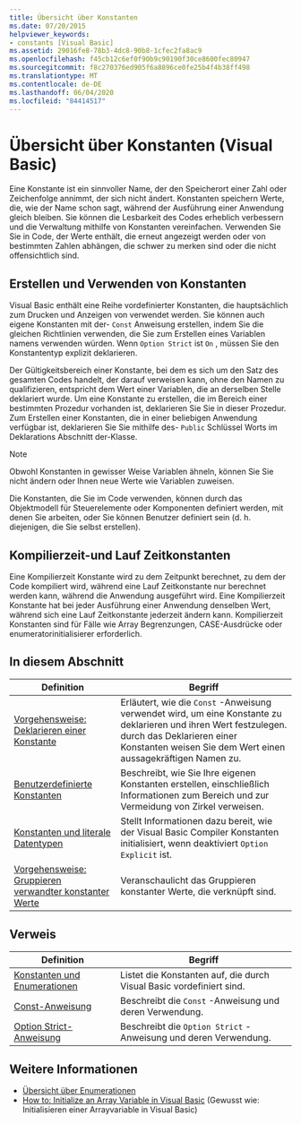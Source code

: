 ```yaml
---
title: Übersicht über Konstanten
ms.date: 07/20/2015
helpviewer_keywords:
- constants [Visual Basic]
ms.assetid: 29016fe8-78b3-4dc8-90b8-1cfec2fa8ac9
ms.openlocfilehash: f45cb12c6ef0f90b9c90190f30ce8600fec80947
ms.sourcegitcommit: f8c270376ed905f6a8896ce0fe25b4f4b38ff498
ms.translationtype: MT
ms.contentlocale: de-DE
ms.lasthandoff: 06/04/2020
ms.locfileid: "84414517"
---
```

# <a name="constants-overview-visual-basic"></a>Übersicht über Konstanten (Visual Basic)
Eine Konstante ist ein sinnvoller Name, der den Speicherort einer Zahl oder Zeichenfolge annimmt, der sich nicht ändert. Konstanten speichern Werte, die, wie der Name schon sagt, während der Ausführung einer Anwendung gleich bleiben. Sie können die Lesbarkeit des Codes erheblich verbessern und die Verwaltung mithilfe von Konstanten vereinfachen. Verwenden Sie Sie in Code, der Werte enthält, die erneut angezeigt werden oder von bestimmten Zahlen abhängen, die schwer zu merken sind oder die nicht offensichtlich sind.  
  
## <a name="how-to-create-and-use-constants"></a>Erstellen und Verwenden von Konstanten  
 Visual Basic enthält eine Reihe vordefinierter Konstanten, die hauptsächlich zum Drucken und Anzeigen von verwendet werden. Sie können auch eigene Konstanten mit der- `Const` Anweisung erstellen, indem Sie die gleichen Richtlinien verwenden, die Sie zum Erstellen eines Variablen namens verwenden würden. Wenn `Option Strict` ist `On` , müssen Sie den Konstantentyp explizit deklarieren.  
  
 Der Gültigkeitsbereich einer Konstante, bei dem es sich um den Satz des gesamten Codes handelt, der darauf verweisen kann, ohne den Namen zu qualifizieren, entspricht dem Wert einer Variablen, die an derselben Stelle deklariert wurde. Um eine Konstante zu erstellen, die im Bereich einer bestimmten Prozedur vorhanden ist, deklarieren Sie Sie in dieser Prozedur. Zum Erstellen einer Konstanten, die in einer beliebigen Anwendung verfügbar ist, deklarieren Sie Sie mithilfe des- `Public` Schlüssel Worts im Deklarations Abschnitt der-Klasse.  
  
> [!NOTE]
> Obwohl Konstanten in gewisser Weise Variablen ähneln, können Sie Sie nicht ändern oder Ihnen neue Werte wie Variablen zuweisen.  
  
 Die Konstanten, die Sie im Code verwenden, können durch das Objektmodell für Steuerelemente oder Komponenten definiert werden, mit denen Sie arbeiten, oder Sie können Benutzer definiert sein (d. h. diejenigen, die Sie selbst erstellen).  
  
## <a name="compile-time-and-run-time-constants"></a>Kompilierzeit-und Lauf Zeitkonstanten  
 Eine Kompilierzeit Konstante wird zu dem Zeitpunkt berechnet, zu dem der Code kompiliert wird, während eine Lauf Zeitkonstante nur berechnet werden kann, während die Anwendung ausgeführt wird. Eine Kompilierzeit Konstante hat bei jeder Ausführung einer Anwendung denselben Wert, während sich eine Lauf Zeitkonstante jederzeit ändern kann. Kompilierzeit Konstanten sind für Fälle wie Array Begrenzungen, CASE-Ausdrücke oder enumeratorinitialisierer erforderlich.  
  
## <a name="in-this-section"></a>In diesem Abschnitt  
  
|Definition|Begriff|  
|---|---|  
|[Vorgehensweise: Deklarieren einer Konstante](how-to-declare-a-constant.md)|Erläutert, wie die `Const` -Anweisung verwendet wird, um eine Konstante zu deklarieren und ihren Wert festzulegen. durch das Deklarieren einer Konstanten weisen Sie dem Wert einen aussagekräftigen Namen zu.|  
|[Benutzerdefinierte Konstanten](user-defined-constants.md)|Beschreibt, wie Sie Ihre eigenen Konstanten erstellen, einschließlich Informationen zum Bereich und zur Vermeidung von Zirkel verweisen.|  
|[Konstanten und literale Datentypen](constant-and-literal-data-types.md)|Stellt Informationen dazu bereit, wie der Visual Basic Compiler Konstanten initialisiert, wenn deaktiviert `Option Explicit` ist.|  
|[Vorgehensweise: Gruppieren verwandter konstanter Werte](how-to-group-related-constant-values-together.md)|Veranschaulicht das Gruppieren konstanter Werte, die verknüpft sind.|  
  
## <a name="reference"></a>Verweis  
  
|Definition|Begriff|  
|---|---|  
|[Konstanten und Enumerationen](../../../language-reference/constants-and-enumerations.md)|Listet die Konstanten auf, die durch Visual Basic vordefiniert sind.|  
|[Const-Anweisung](../../../language-reference/statements/const-statement.md)|Beschreibt die `Const` -Anweisung und deren Verwendung.|  
|[Option Strict-Anweisung](../../../language-reference/statements/option-strict-statement.md)|Beschreibt die `Option Strict` -Anweisung und deren Verwendung.|  
  
## <a name="see-also"></a>Weitere Informationen

- [Übersicht über Enumerationen](enumerations-overview.md)
- [How to: Initialize an Array Variable in Visual Basic](../arrays/how-to-initialize-an-array-variable.md) (Gewusst wie: Initialisieren einer Arrayvariable in Visual Basic)
